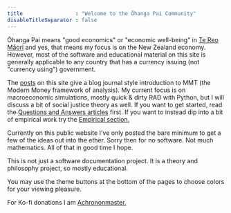 ```yaml
---
title                 : "Welcome to the Ōhanga Pai Community"
disableTitleSeparator : false
---
```


Ōhanga Pai means "good economics" or "economic well-being" in [Te Reo Māori](https://maoridictionary.co.nz/search?idiom=&phrase=&proverb=&loan=&histLoanWords=&keywords=ohanga) and yes, that means my focus is on the New Zealand economy. However, most of the software and educational material on this site is generally applicable to any country that has a currency issuing (not "currency using") government.

The [posts](/ohanga-pai/blog/) on this site give a blog journal style introduction to MMT (the Modern Money framework of analysis). 
My current focus is on macroeconomic simulations, mostly quick & dirty RAD with Python, but I will discuss a bit of social justice theory as well. 
If you want to get started, read the [Questions and Answers articles](/ohanga-pai/questions/) first.
If you want to instead dip into a bit of empirical work try the [Empirical section.](/ohanga-pai/empirical/)

Currently on this public website I've only posted the bare minimum to get a few of the ideas out into the ether. 
Sorry then for no software. 
Not much mathematics. 
All of that in good time I hope.

This is not just a software documentation project. 
It is a theory and philosophy project, so mostly educational.

You may use the theme buttons at the bottom of the pages to choose colors 
for your viewing pleasure.

For Ko-fi donations I am [Achrononmaster.](https://ko-fi.com/achrononmaster/)
